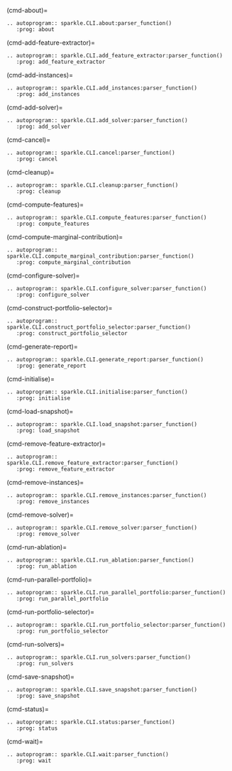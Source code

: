 (cmd-about)=

```{eval-rst}
.. autoprogram:: sparkle.CLI.about:parser_function()
   :prog: about

```

(cmd-add-feature-extractor)=

```{eval-rst}
.. autoprogram:: sparkle.CLI.add_feature_extractor:parser_function()
   :prog: add_feature_extractor

```

(cmd-add-instances)=

```{eval-rst}
.. autoprogram:: sparkle.CLI.add_instances:parser_function()
   :prog: add_instances

```

(cmd-add-solver)=

```{eval-rst}
.. autoprogram:: sparkle.CLI.add_solver:parser_function()
   :prog: add_solver

```

(cmd-cancel)=

```{eval-rst}
.. autoprogram:: sparkle.CLI.cancel:parser_function()
   :prog: cancel

```

(cmd-cleanup)=

```{eval-rst}
.. autoprogram:: sparkle.CLI.cleanup:parser_function()
   :prog: cleanup

```

(cmd-compute-features)=

```{eval-rst}
.. autoprogram:: sparkle.CLI.compute_features:parser_function()
   :prog: compute_features

```

(cmd-compute-marginal-contribution)=

```{eval-rst}
.. autoprogram:: sparkle.CLI.compute_marginal_contribution:parser_function()
   :prog: compute_marginal_contribution

```

(cmd-configure-solver)=

```{eval-rst}
.. autoprogram:: sparkle.CLI.configure_solver:parser_function()
   :prog: configure_solver

```

(cmd-construct-portfolio-selector)=

```{eval-rst}
.. autoprogram:: sparkle.CLI.construct_portfolio_selector:parser_function()
   :prog: construct_portfolio_selector

```

(cmd-generate-report)=

```{eval-rst}
.. autoprogram:: sparkle.CLI.generate_report:parser_function()
   :prog: generate_report

```

(cmd-initialise)=

```{eval-rst}
.. autoprogram:: sparkle.CLI.initialise:parser_function()
   :prog: initialise

```

(cmd-load-snapshot)=

```{eval-rst}
.. autoprogram:: sparkle.CLI.load_snapshot:parser_function()
   :prog: load_snapshot

```

(cmd-remove-feature-extractor)=

```{eval-rst}
.. autoprogram:: sparkle.CLI.remove_feature_extractor:parser_function()
   :prog: remove_feature_extractor

```

(cmd-remove-instances)=

```{eval-rst}
.. autoprogram:: sparkle.CLI.remove_instances:parser_function()
   :prog: remove_instances

```

(cmd-remove-solver)=

```{eval-rst}
.. autoprogram:: sparkle.CLI.remove_solver:parser_function()
   :prog: remove_solver

```

(cmd-run-ablation)=

```{eval-rst}
.. autoprogram:: sparkle.CLI.run_ablation:parser_function()
   :prog: run_ablation

```

(cmd-run-parallel-portfolio)=

```{eval-rst}
.. autoprogram:: sparkle.CLI.run_parallel_portfolio:parser_function()
   :prog: run_parallel_portfolio

```

(cmd-run-portfolio-selector)=

```{eval-rst}
.. autoprogram:: sparkle.CLI.run_portfolio_selector:parser_function()
   :prog: run_portfolio_selector

```

(cmd-run-solvers)=

```{eval-rst}
.. autoprogram:: sparkle.CLI.run_solvers:parser_function()
   :prog: run_solvers

```

(cmd-save-snapshot)=

```{eval-rst}
.. autoprogram:: sparkle.CLI.save_snapshot:parser_function()
   :prog: save_snapshot

```

(cmd-status)=

```{eval-rst}
.. autoprogram:: sparkle.CLI.status:parser_function()
   :prog: status

```

(cmd-wait)=

```{eval-rst}
.. autoprogram:: sparkle.CLI.wait:parser_function()
   :prog: wait

```
